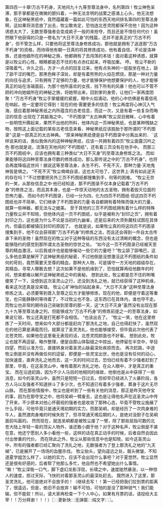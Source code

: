 第四百一十章!万古不朽身，天地间九十九等至尊法身中，名列第四！牧尘神色呆滞，那手掌都是在微微的颤抖着，一种无法言明的战栗之感涌上心头，他无法想象，在这神秘黑纸中，竟然蕴藏着一篇如此可怕的东西天地间排名第四的至尊法身啊，这如果将消息放了出去，牧尘敢肯定，恐怕连北苍灵院都保不住他！因为这种诱惑太大了，无数至尊强者会变成疯子一般的来抢夺，而且还是不惜任何代价！虽然眼下他获得的只是一卷名为“大日不灭身”的残篇，还并不是真正的“万古不朽身”，但不管怎么样，只要他将这至尊法身修炼成功，那他就是拥有了追逐那“万古不朽身”的资格，而待得他有朝一日真的将其修炼成功，他有着自信，不论是洛神族，还是他娘所在的神秘之族，他都拥有了去闯荡的本钱！面对着这种诱惑，就算是以牧尘的心性，眼睛都是忍不住的有点赤红起来，呼吸加重。
呼。
牧尘不断的深吸着气，许久之后，方才一点点的回复过来，他有点失神的一屁股坐在地上，舔了舔干涩的嘴巴，那黑色眸子深处，却是有着熊熊的火焰在燃烧，那是一种对力量的向往与追求，只有拥有了足够的力量，他才能够保护他想要保护的人，他才能够真正的站在洛璃面前，为那个他所喜欢的女孩，挡下所有的风暴！他也可以不管不顾的冲向她娘所在的神秘之族，将她带出来，回到爹的身旁，让他们一家再度团聚！“万古不朽身”牧尘手掌缓缓的紧握，眼中火焰涌动，他的心中仿佛是有着低吼在响起，他一定要将它得到！现在的他·需要更多的信息！牧尘再度将心神沉入气海，感应着那神秘黑纸之内所蕴含的古老信息，而这一次，又是有着一些复杂而晦涩的信息·出现在了其脑海之中。
“不朽图录”“太古神典”牧尘双目微眯，心中有着一些明悟升腾起来，果然不出他的所料，他体内这一页神秘黑纸，也是某种残缺之物，按照这上面记载的某些古老信息来看，神秘黑纸应该脱胎于那所谓的“不朽图录”·这是一部真正的太古神典。
“原来神秘黑纸便是自不朽图录中分离出来的．¨这样说来的话，类似我体内的这种神秘黑纸，应该一共拥有着四页”牧尘面露沉吟之色·那也就是说，流落在天地间的“不朽图纸”，还有着三页没有在他手中。
而那三页不朽图纸中，应该也拥有着三种类似“大日不灭身”的至尊法身修炼之法。
而如果能够将这四种至尊法身尽数的修炼成功，那么那传说之中的“万古不朽身”，也将会再度降临这世间！据说这等至尊法身，永生不朽，不死不灭，那种力量·天地鬼神皆是惧之。
“不死不灭”牧尘喃喃自语，这也太可怕了，这世界上·真有如此逆天的存在吗？“不过想要把另外三页不朽图纸都搜集到手，何等的困难。
”牧尘无奈的一笑，从那些信息之中·他已经知道，那不朽图录不仅本身记载着“万古不朽身”的修炼之法，而且其本身，也是一件惊天动地的太古圣物，拥有着毁灭位面的恐怖力量。
而如今的不朽图录，已经一分为四，化为四页不朽图纸·但这四页不朽图纸也并不简单，它们继承了不朽图录的力量·各自都拥有着特殊而强大的力量，就算一些神器，都无法与之媲美。
至于其他的三页不朽图纸拥有着什么样的特殊力量牧尘并不知晓，但他体内这一页不朽图纸，似乎是被称为“封印之页”，拥有着封印之力，这也是为什么不论是当初的九幽雀，还是后来的大须弥魔柱试图在其体内，但最后都被镇压封印的原因了。
也就是说，如果牧尘真的将这四页不朽图录搜集到手，他不仅会获得那“万古不朽身”的修炼之法，而且还会得到一件自太古传承下来的圣物！虽然现在的牧尘对于这种等级的东西没有太过清晰的概念，但也是能够隐约的感觉到那所谓太古圣物的惊世之处。
“如今这一页不朽图录已经被天至尊的精血激活，以后我或许也是能够催动一些它的力量吧？”牧尘舔了舔嘴巴，这么多他总算是解开了这神秘黑纸的秘密，不过他倒是没想激活这不朽图纸的条件如何的苛刻，竟然需要天至尊的精血，那种大人物，可是镇守一方天地的超级存在，其精血，寻常人哪敢去想？这次如果不是他机缘到了，恐怕就算再给他数年的时间，想来都难以解开这神秘黑纸之中的奥秘。
想到此处，牧尘都是忍不住的咧嘴傻笑了一下，没想到这次圣灵山之行，还没到洗礼之地，就已经获得了这种机缘，看来这次还真是没来错。
牧尘心旷神怡的站起身来，“大日不灭身”这种至尊法身修炼之法，必须要等到晋入至尊之后方才能够修炼，现在的他，即便是守着这等重宝，也只能静静的等待着了，不过牧尘也不急，这东西已在其体内，谁也夺不走。
而牧尘也非常的期待自己突破到至尊的那一天，这“大日不灭身”虽然没有出现在那九十九等至尊法身之列，但能够成为“万古不朽身”的修炼前提之一的至尊法身，如果说它弱，牧尘还真是打死都不会相信。
“也该出去了。
”牧尘一笑，他在这里修炼了一天时间，想来如今大部分都是赶向了那洗礼之地，自己也得赶快了，虽然现在的他已算是满载而归，就算没了圣灵洗礼，他也能够接受，但毕竟此次他代表了北苍灵院，如果他在这里毫无表现的话，北苍灵院颜面也不好看。
想到此处，牧尘也就不再逗留，略作整理，便是自那山体裂缝之中掠出，他停留在半空中，举目四望，然后认准方位，直接转身对着圣灵山脉最深处疾掠而去。
再次赶路，中途牧尘倒是并没有再做任何的逗留，即便是一些灵宝出世，他也是没有任何的动心，加快速度，直奔洗礼之地而去，这一天的时间过去，恐怕已经有着不少强者赶到了那里，毕竟，在这圣灵山中，唯有着那片洗礼之地，在众人眼中，才是真正的重宝。
而在沿途赶路，因为不少人马目的地相同的缘故，他倒也是从中获得了一些消息，如今的圣灵山中，虽然只是短短一日过去，但却早已经进入了火暴阶段，各方人马以及强者不知道拼斗了多少次，也不知道已有着多少强者，葬身于这片无尽山脉。
而在那些情报中，牧尘也是听到了一些有关他的消息，那正是昨天他夺宝的事，因为在那夺宝之中，他将吴峒一臂废去，这也是让得他名声在这圣灵山中传了开来，不少原本对他心怀藐视的强者也是收敛了那种心态，毕竟不管牧尘施展了什么手段，可他毕竟只是通天境初期的实力，而那吴峒，却是经历了一次肉身难的牛人，虽然渡肉身难的时候失败了，但寻常通天境后期的人，是绝对没胆子在吴峒面前叫嚣的。
然而现在，就连吴峒都是被牧尘废了一臂，除了那些屈指可数的北苍大陆上年轻一辈的顶尖人物外，谁还敢小觑于他？对于这种名声，牧尘倒是不甚在意，他还宁愿别人多小看他一些，这样的话在真正动手的时候，后者自然会因此付出惨重的代价。
而在除此之外，牧尘从那些信息中也是知晓，如今这圣灵山中，所有的强者都已经汇聚向了洗礼之地，无数强者为了登上那洗礼之地的“九天梯”，已是展开了一场场的血腥杀伐。
牧尘抬头，望向遥远之处，眉头微皱，不知道夏学姐怎么样了，以她的实力，应该不会出现什么事吧？对于夏悠然，牧尘显然还是很有好感的，后者帮了他那么多忙，他自然也不希望她出什么事情。
“唰！”牧尘深吸一口气，脚下虚幻龙影浮现，长啸之中，速度陡然暴涨，以一种惊人的速度，掠过天际，飞快的对着那圣灵山的最深处赶去。
既然进入了这里，那圣灵洗礼，他可是绝对不会放手的！（继续去写！！第一已经把我们拉到票的距离了，很遥远，但是，依旧不会放弃！输不可怕，可怕的是没了那种锐气！我们能输，但不能软！所以，请大家再检查一下个人中心，如果有月票的话，请投给大主宰！！万分拜谢！！！）〖∷更新快∷无弹窗∷纯文字∷〗。
